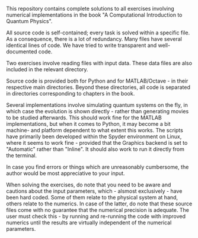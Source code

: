 This repository contains complete solutions to all exercises involving numerical implementations in the book "A Computational Introduction to Quantum Physics".

All source code is self-contained; every task is solved within a specific file. As a consequence, there is a lot of redundancy. Many files have several identical lines of code. 
We have tried to write transparent and well-documented code.

Two exercises involve reading files with input data. These data files are also included in the relevant directory.

Source code is provided both for Python and for MATLAB/Octave - in their respective main directories. Beyond these directories, all code is separated in directories 
corresponding to chapters in the book. 

Several implementations involve simulating quantum systems on the fly, in which case the evolution is shown directly - rather than generating movies to be studied afterwards. 
This should work fine for the MATLAB implementations, but when it comes to Python, it may become a bit machine- and platform dependent to what extent this works. 
The scripts have primarily been developed within the Spyder environment on Linux, where it seems to work fine - provided that the Graphics backend is set to "Automatic" rather 
than "Inline". It should also work to run it directly from the terminal.

In case you find errors or things which are unreasonably cumbersome, the author would be most appreciative to your input.

When solving the exercises, do note that you need to be aware and cautions about the input parameters, which - alsmost exclusively - have been hard coded. 
Some of them relate to the physical system at hand, others relate to the numerics. In case of the latter, do note that these source files come with no guarantee that the numerical precision is adequate. The user must check this - by running and re-running the code with improved numerics until the results are virtually independent of the numerical parameters.
